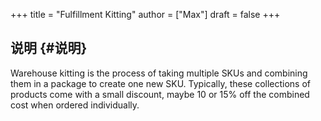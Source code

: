 +++
title = "Fulfillment Kitting"
author = ["Max"]
draft = false
+++

## 说明 {#说明}

Warehouse kitting is the process of taking multiple SKUs and combining them in
a package to create one new SKU.
Typically, these collections of products come with a small discount, maybe 10
or 15% off the combined cost when ordered individually.

